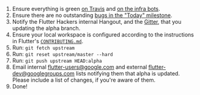 1. Ensure everything is green [on Travis](https://travis-ci.org/flutter/flutter/builds) and [on the infra bots](https://build.chromium.org/p/client.flutter/waterfall).
2. Ensure there are no outstanding [bugs in the "Today" milestone](https://github.com/flutter/flutter/issues?q=is%3Aopen+is%3Aissue+milestone%3AToday).
3. Notify the Flutter Hackers internal Hangout, and the [Gitter](https://gitter.im/flutter/flutter), that you updating the alpha branch.
4. Ensure your local workspace is configured according to the instructions in Flutter's [`CONTRIBUTING.md`](https://github.com/flutter/flutter/blob/master/CONTRIBUTING.md).
5. Run: `git fetch upstream`
6. Run: `git reset upstream/master --hard`
7. Run: `git push upstream HEAD:alpha` 
8. Email internal flutter-users@google.com and external flutter-dev@googlegroups.com lists notifying them that alpha is updated. Please include a list of changes, if you're aware of them.
8. Done!